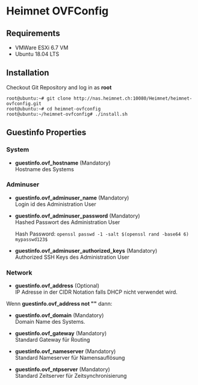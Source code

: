 # Heimnet OVFConfig

## Requirements

- VMWare ESXi 6.7 VM
- Ubuntu 18.04 LTS

## Installation

Checkout Git Repository and log in as **root**

```
root@ubuntu:~# git clone http://nas.heimnet.ch:10080/Heimnet/heimnet-ovfconfig.git
root@ubuntu:~# cd heimnet-ovfconfig
root@ubuntu:~/heimnet-ovfconfig# ./install.sh
```

## Guestinfo Properties

### System

* **guestinfo.ovf_hostname** (Mandatory)\
  Hostname des Systems

### Adminuser

* **guestinfo.ovf_adminuser_name** (Mandatory)\
  Login id des Administration User

* **guestinfo.ovf_adminuser_password** (Mandatory)\
  Hashed Passwort des Administration User

  Hash Password: ```openssl passwd -1 -salt $(openssl rand -base64 6) mypasswd123$```

* **guestinfo.ovf_adminuser_authorized_keys** (Mandatory)\
  Authorized SSH Keys des Administration User

### Network

* **guestinfo.ovf_address** (Optional)\
  IP Adresse in der CIDR Notation falls DHCP nicht verwendet wird.

Wenn **guestinfo.ovf_address not ""** dann:

* **guestinfo.ovf_domain** (Mandatory)\
  Domain Name des Systems.

* **guestinfo.ovf_gateway** (Mandatory)\
  Standard Gateway für Routing

* **guestinfo.ovf_nameserver** (Mandatory)\
  Standard Nameserver für Namensauflösung

* **guestinfo.ovf_ntpserver** (Mandatory)\
  Standard Zeitserver für Zeitsynchronisierung
